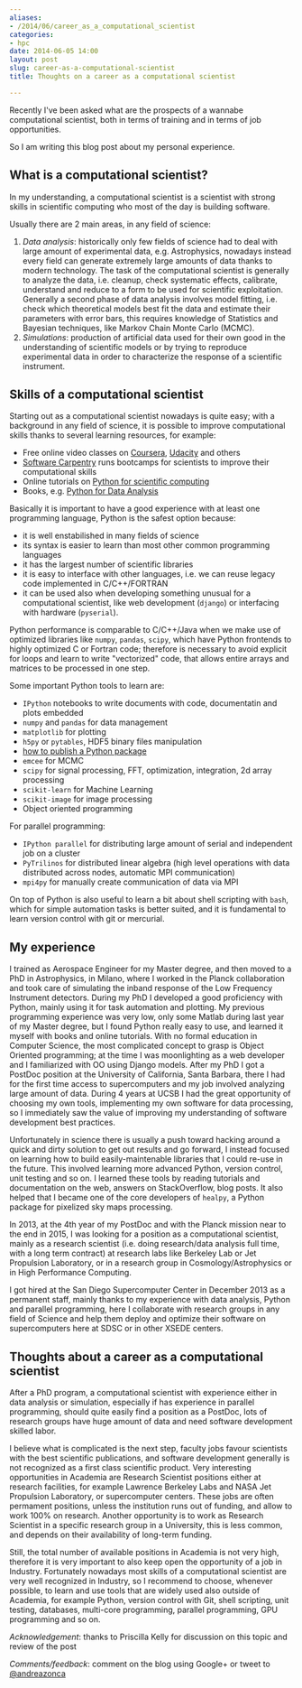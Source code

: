 ```yaml
---
aliases:
- /2014/06/career_as_a_computational_scientist
categories:
- hpc
date: 2014-06-05 14:00
layout: post
slug: career-as-a-computational-scientist
title: Thoughts on a career as a computational scientist

---
```


Recently I've been asked what are the prospects of a wannabe computational scientist, 
both in terms of training and in terms of job opportunities.

So I am writing this blog post about my personal experience.

## What is a computational scientist?

In my understanding, a computational scientist is a scientist with strong skills in scientific computing who
most of the day is building software.

Usually there are 2 main areas, in any field of science:

1. *Data analysis*: historically only few fields of science had to deal with large amount
    of experimental data, e.g. Astrophysics, nowadays instead every field can generate 
    extremely large amounts of data thanks to modern technology.
    The task of the computational scientist is generally to analyze the data, i.e. cleanup, check systematic effects,
    calibrate, understand and reduce to a form to be used for scientific exploitation.
    Generally a second phase of data analysis involves model fitting, i.e. check which theoretical models best fit the
    data and estimate their parameters with error bars, this requires knowledge of Statistics and Bayesian techniques,
    like Markov Chain Monte Carlo (MCMC).
1. *Simulations*: production of artificial data used for their own good in the understanding of scientific models or
    by trying to reproduce experimental data in order to characterize the response of a scientific instrument. 

## Skills of a computational scientist

Starting out as a computational scientist nowadays is quite easy; with a background in any field of science, it is possible to improve computational skills thanks to several learning resources, for example:

* Free online video classes on [Coursera](https://www.coursera.org/courses?search=python), [Udacity](https://www.udacity.com/courses#!/data-science) and others
* [Software Carpentry](http://software-carpentry.org) runs bootcamps for scientists to improve their computational skills
* Online tutorials on [Python for scientific computing](http://scipy-lectures.github.io/)
* Books, e.g. [Python for Data Analysis](http://shop.oreilly.com/product/0636920023784.do)

Basically it is important to have a good experience with at least one programming language, Python is the safest option because:

* it is well enstabilished in many fields of science
* its syntax is easier to learn than most other common programming languages
* it has the largest number of scientific libraries 
* it is easy to interface with other languages, i.e. we can reuse legacy code implemented in C/C++/FORTRAN
* it can be used also when developing something unusual for a computational scientist, like web development (`django`) or interfacing with hardware (`pyserial`).

Python performance is comparable to C/C++/Java when we make use of optimized libraries like `numpy`, `pandas`, `scipy`, which
have Python frontends to highly optimized C or Fortran code; therefore is necessary to avoid explicit for loops and learn
to write "vectorized" code, that allows entire arrays and matrices to be processed in one step.

Some important Python tools to learn are:

* `IPython` notebooks to write documents with code, documentatin and plots embedded 
* `numpy` and `pandas` for data management
* `matplotlib` for plotting
* `h5py` or `pytables`, HDF5 binary files manipulation
* [how to publish a Python package](http://www.jeffknupp.com/blog/2013/08/16/open-sourcing-a-python-project-the-right-way/)
* `emcee` for MCMC
* `scipy` for signal processing, FFT, optimization, integration, 2d array processing
* `scikit-learn` for Machine Learning
* `scikit-image` for image processing 
* Object oriented programming

For parallel programming:

* `IPython parallel` for distributing large amount of serial and independent job on a cluster
* `PyTrilinos` for distributed linear algebra (high level operations with data distributed across nodes, automatic MPI communication)
* `mpi4py` for manually create communication of data via MPI

On top of Python is also useful to learn a bit about shell scripting with `bash`, which for simple automation tasks is better suited,
and it is fundamental to learn version control with git or mercurial.

## My experience

I trained as Aerospace Engineer for my Master degree, and then moved to a PhD in Astrophysics, in Milano,
where I worked in the Planck collaboration and took care of simulating the inband response of the Low Frequency Instrument
detectors.
During my PhD I developed a good proficiency with Python, mainly using it for task automation and plotting. 
My previous programming experience was very low, only some Matlab during last year of my Master degree, but I found Python really easy to use,
and learned it myself with books and online tutorials.
With no formal education in Computer Science, the most complicated concept to grasp is Object Oriented programming; at the time
I was moonlighting as a web developer and I familiarized with OO using Django models.
After my PhD I got a PostDoc position at the University of California, Santa Barbara, there I had for the first time
access to supercomputers and my job involved analyzing large amount of data.
During 4 years at UCSB I had the great opportunity of choosing my own tools, implementing my own software for data processing,
so I immediately saw the value of improving my understanding of software development best practices.

Unfortunately in science there is usually a push toward hacking around a quick and dirty solution to get out results and go forward,
I instead focused on learning how to build easily-maintenable libraries that I could re-use in the future. This
involved learning more advanced Python, version control, unit testing and so on. I learned these tools by reading tutorials and 
documentation on the web, answers on StackOverflow, blog posts.
It also helped that I became one of the core developers of `healpy`, a Python package for pixelized sky maps processing.

In 2013, at the 4th year of my PostDoc and with the Planck mission near to the end in 2015, I was looking for a position
as a computational scientist, mainly as a research scientist (i.e. doing research/data analysis full time, with a long term contract) 
at research labs like Berkeley Lab or Jet Propulsion Laboratory, or in a research group in Cosmology/Astrophysics or in
High Performance Computing.

I got hired at the San Diego Supercomputer Center in December 2013 as a permanent staff, mainly thanks to my experience with data analysis,
Python and parallel programming, here I collaborate with research groups in any field of Science and help them deploy and optimize their software on supercomputers here at SDSC or in other XSEDE centers.

## Thoughts about a career as a computational scientist

After a PhD program, a computational scientist with experience either in data analysis or simulation, especially if has experience in parallel programming, should quite easily find a position as a PostDoc, lots of research groups have huge amount of data and need software development skilled labor.

I believe what is complicated is the next step, faculty jobs favour scientists with the best scientific publications, and software development generally is not recognized as a first class scientific product.
Very interesting opportunities in Academia are Research Scientist positions either at research facilities, for example Lawrence Berkeley Labs and NASA Jet Propulsion Laboratory, or supercomputer centers. These jobs are often permament positions, unless the institution runs out of funding, and allow to work 100% on research.
Another opportunity is to work as Research Scientist in a specific research group in a University, this is less common, and depends on their availability of long-term funding.

Still, the total number of available positions in Academia is not very high, therefore it is very important to also keep open the opportunity of a job in Industry. Fortunately nowadays most  skills of a computational scientist are very well recognized in Industry, so I recommend to choose, whenever possible, to learn and use tools that are widely used also outside of Academia, for example Python, version control with Git, shell scripting, unit testing, databases, multi-core programming, parallel programming, GPU programming and so on.

*Acknowledgement*: thanks to Priscilla Kelly for discussion on this topic and review of the post

*Comments/feedback*: comment on the blog using Google+ or tweet to [@andreazonca](http://twitter.com/andreazonca)
